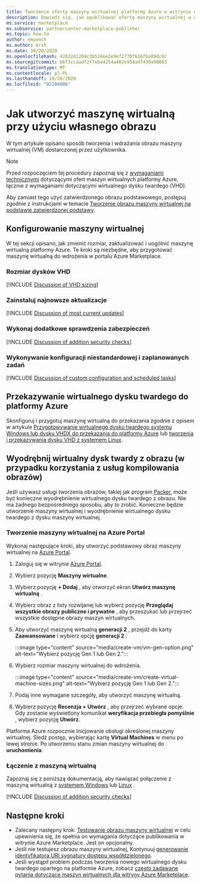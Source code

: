 ```yaml
---
title: Tworzenie oferty maszyny wirtualnej platformy Azure w witrynie Azure Marketplace przy użyciu własnego obrazu
description: Dowiedz się, jak opublikować ofertę maszyny wirtualnej w witrynie Azure Marketplace przy użyciu własnego obrazu.
ms.service: marketplace
ms.subservice: partnercenter-marketplace-publisher
ms.topic: how-to
author: emuench
ms.author: krsh
ms.date: 10/20/2020
ms.openlocfilehash: 42022d1204c3b524ee2e9ef2770f616fba89dc8c
ms.sourcegitcommit: b6f3ccaadf2f7eba4254a402e954adf430a90003
ms.translationtype: MT
ms.contentlocale: pl-PL
ms.lasthandoff: 10/20/2020
ms.locfileid: "92284806"
---
```

# <a name="how-to-create-a-virtual-machine-using-your-own-image"></a>Jak utworzyć maszynę wirtualną przy użyciu własnego obrazu

W tym artykule opisano sposób tworzenia i wdrażania obrazu maszyny wirtualnej (VM) dostarczonej przez użytkownika.

> [!NOTE]
> Przed rozpoczęciem tej procedury zapoznaj się z [wymaganiami technicznymi](marketplace-virtual-machines.md#technical-requirements) dotyczącymi ofert maszyn wirtualnych platformy Azure, łącznie z wymaganiami dotyczącymi wirtualnego dysku twardego (VHD).

Aby zamiast tego użyć zatwierdzonego obrazu podstawowego, postępuj zgodnie z instrukcjami w temacie [Tworzenie obrazu maszyny wirtualnej na podstawie zatwierdzonej podstawy](azure-vm-create-using-approved-base.md).

## <a name="configure-the-vm"></a>Konfigurowanie maszyny wirtualnej

W tej sekcji opisano, jak zmienić rozmiar, zaktualizować i uogólnić maszynę wirtualną platformy Azure. Te kroki są niezbędne, aby przygotować maszynę wirtualną do wdrożenia w portalu Azure Marketplace.

### <a name="size-the-vhds"></a>Rozmiar dysków VHD

[!INCLUDE [Discussion of VHD sizing](includes/vhd-size.md)]

### <a name="install-the-most-current-updates"></a>Zainstaluj najnowsze aktualizacje

[!INCLUDE [Discussion of most current updates](includes/most-current-updates.md)]

### <a name="perform-additional-security-checks"></a>Wykonaj dodatkowe sprawdzenia zabezpieczeń

[!INCLUDE [Discussion of addition security checks](includes/additional-security-checks.md)]

### <a name="perform-custom-configuration-and-scheduled-tasks"></a>Wykonywanie konfiguracji niestandardowej i zaplanowanych zadań

[!INCLUDE [Discussion of custom configuration and scheduled tasks](includes/custom-config.md)]

## <a name="upload-the-vhd-to-azure"></a>Przekazywanie wirtualnego dysku twardego do platformy Azure

Skonfiguruj i przygotuj maszynę wirtualną do przekazania zgodnie z opisem w artykule [Przygotowywanie wirtualnego dysku twardego systemu Windows lub dysku VHDX do przekazania do platformy Azure](../virtual-machines/windows/prepare-for-upload-vhd-image.md) lub [tworzenia i przekazywania dysku VHD z systemem Linux](../virtual-machines/linux/create-upload-generic.md).

## <a name="extract-the-vhd-from-image-if-using-image-building-services"></a>Wyodrębnij wirtualny dysk twardy z obrazu (w przypadku korzystania z usług kompilowania obrazów)

Jeśli używasz usługi tworzenia obrazów, takiej jak program [Packer](https://www.packer.io/), może być konieczne wyodrębnienie wirtualnego dysku twardego z obrazu. Nie ma żadnego bezpośredniego sposobu, aby to zrobić. Konieczne będzie utworzenie maszyny wirtualnej i wyodrębnienie wirtualnego dysku twardego z dysku maszyny wirtualnej.

### <a name="create-the-vm-on-the-azure-portal"></a>Tworzenie maszyny wirtualnej na Azure Portal

Wykonaj następujące kroki, aby utworzyć podstawowy obraz maszyny wirtualnej na [Azure Portal](https://ms.portal.azure.com/).

1. Zaloguj się w witrynie [Azure Portal](https://ms.portal.azure.com/).
2. Wybierz pozycję **Maszyny wirtualne**.
3. Wybierz pozycję **+ Dodaj** , aby otworzyć ekran **Utwórz maszynę wirtualną** .
4. Wybierz obraz z listy rozwijanej lub wybierz pozycję **Przeglądaj wszystkie obrazy publiczne i prywatne** , aby przeszukać lub przejrzeć wszystkie dostępne obrazy maszyn wirtualnych.
5. Aby utworzyć maszynę wirtualną **generacji 2** , przejdź do karty **Zaawansowane** i wybierz opcję **generacji 2** .

    :::image type="content" source="media/create-vm/vm-gen-option.png" alt-text="Wybierz pozycję Gen 1 lub Gen 2.":::

6. Wybierz rozmiar maszyny wirtualnej do wdrożenia.

    :::image type="content" source="media/create-vm/create-virtual-machine-sizes.png" alt-text="Wybierz pozycję Gen 1 lub Gen 2.":::

7. Podaj inne wymagane szczegóły, aby utworzyć maszynę wirtualną.
8. Wybierz pozycję **Recenzja + Utwórz** , aby przejrzeć wybrane opcje. Gdy zostanie wyświetlony komunikat **weryfikacja przebiegła pomyślnie** , wybierz pozycję **Utwórz**.

Platforma Azure rozpocznie Inicjowanie obsługi określonej maszyny wirtualnej. Śledź postęp, wybierając kartę **Virtual Machines** w menu po lewej stronie. Po utworzeniu stanu zmian maszyny wirtualnej do **uruchomienia**.

### <a name="connect-to-your-vm"></a>Łączenie z maszyną wirtualną

Zapoznaj się z poniższą dokumentacją, aby nawiązać połączenie z maszyną wirtualną z [systemem Windows](../virtual-machines/windows/connect-logon.md) lub [Linux](../virtual-machines/linux/ssh-from-windows.md#connect-to-your-vm) .

[!INCLUDE [Discussion of addition security checks](includes/size-connect-generalize.md)]

## <a name="next-steps"></a>Następne kroki

- Zalecany następny krok: [Testowanie obrazu maszyny wirtualnej](azure-vm-image-test.md) w celu upewnienia się, że spełnia on wymagania dotyczące publikowania w witrynie Azure Marketplace. Jest on opcjonalny.
- Jeśli nie testujesz obrazu maszyny wirtualnej, Kontynuuj [generowanie identyfikatora URI sygnatury dostępu współdzielonego](azure-vm-get-sas-uri.md).
- Jeśli wystąpił problem podczas tworzenia nowego wirtualnego dysku twardego opartego na platformie Azure, zobacz [często zadawane pytania dotyczące maszyn wirtualnych dla witryny Azure Marketplace](azure-vm-create-faq.md).
